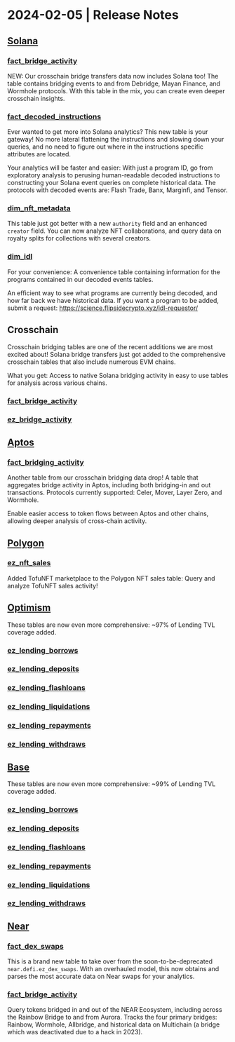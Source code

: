 # 2024-02-05 | Release Notes

## [Solana](https://flipsidecrypto.github.io/solana-models/#!/overview)

### [fact\_bridge\_activity](https://flipsidecrypto.github.io/solana-models/#!/model/model.solana\_models.defi\_\_fact\_bridge\_activity)

NEW: Our crosschain bridge transfers data now includes Solana too! The table contains bridging events to and from Debridge, Mayan Finance, and Wormhole protocols. With this table in the mix, you can create even deeper crosschain insights.

### [fact\_decoded\_instructions](https://flipsidecrypto.github.io/solana-models/#!/model/model.solana\_models.core\_\_fact\_decoded\_instructions)

Ever wanted to get more into Solana analytics? This new table is your gateway! No more lateral flattening the instructions and slowing down your queries, and no need to figure out where in the instructions specific attributes are located.

Your analytics will be faster and easier: With just a program ID, go from exploratory analysis to perusing human-readable decoded instructions to constructing your Solana event queries on complete historical data. The protocols with decoded events are: Flash Trade, Banx, Marginfi, and Tensor.

### [dim\_nft\_metadata](https://flipsidecrypto.github.io/solana-models/#!/model/model.solana\_models.nft\_\_dim\_nft\_metadata)

This table just got better with a new `authority` field and an enhanced `creator` field. You can now analyze NFT collaborations, and query data on royalty splits for collections with several creators.

### [dim\_idl](https://flipsidecrypto.github.io/solana-models/#!/model/model.solana\_models.core\_\_dim\_idl)

For your convenience: A convenience table containing information for the programs contained in our decoded events tables.

An efficient way to see what programs are currently being decoded, and how far back we have historical data. If you want a program to be added, submit a request: https://science.flipsidecrypto.xyz/idl-requestor/

## Crosschain

Crosschain bridging tables are one of the recent additions we are most excited about! Solana bridge transfers just got added to the comprehensive crosschain tables that also include numerous EVM chains.

What you get: Access to native Solana bridging activity in easy to use tables for analysis across various chains.

### [fact\_bridge\_activity](https://flipsidecrypto.github.io/solana-models/#!/model/model.solana\_models.defi\_\_fact\_bridge\_activity)

### [ez\_bridge\_activity](https://flipsidecrypto.github.io/crosschain-models/#!/model/model.crosschain\_models.defi\_\_fact\_bridge\_activity)

## [Aptos](https://flipsidecrypto.github.io/aptos-models/#!/overview)

### [fact\_bridging\_activity](https://flipsidecrypto.github.io/aptos-models/#!/model/model.aptos\_models.defi\_\_fact\_bridge\_activity)

Another table from our crosschain bridging data drop! A table that aggregates bridge activity in Aptos, including both bridging-in and out transactions. Protocols currently supported: Celer, Mover, Layer Zero, and Wormhole.

Enable easier access to token flows between Aptos and other chains, allowing deeper analysis of cross-chain activity.

## [Polygon](https://flipsidecrypto.github.io/polygon-models/#!/overview)

### [ez\_nft\_sales](https://flipsidecrypto.github.io/polygon-models/#!/model/model.polygon\_models.nft\_\_ez\_nft\_sales)

Added TofuNFT marketplace to the Polygon NFT sales table: Query and analyze TofuNFT sales activity!

## [Optimism](https://flipsidecrypto.github.io/optimism-models/#!/overview)

These tables are now even more comprehensive: \~97% of Lending TVL coverage added.

### [ez\_lending\_borrows](https://flipsidecrypto.github.io/optimism-models/#!/model/model.optimism\_models.defi\_\_ez\_lending\_borrows)

### [ez\_lending\_deposits](https://flipsidecrypto.github.io/optimism-models/#!/model/model.optimism\_models.defi\_\_ez\_lending\_deposits)

### [ez\_lending\_flashloans](https://flipsidecrypto.github.io/optimism-models/#!/model/model.optimism\_models.defi\_\_ez\_lending\_flashloans)

### [ez\_lending\_liquidations](https://flipsidecrypto.github.io/optimism-models/#!/model/model.optimism\_models.defi\_\_ez\_lending\_liquidations)

### [ez\_lending\_repayments](https://flipsidecrypto.github.io/optimism-models/#!/model/model.optimism\_models.defi\_\_ez\_lending\_repayments)

### [ez\_lending\_withdraws](https://flipsidecrypto.github.io/optimism-models/#!/model/model.optimism\_models.defi\_\_ez\_lending\_withdraws)

## [Base](https://flipsidecrypto.github.io/base-models/#!/overview)

These tables are now even more comprehensive: \~99% of Lending TVL coverage added.

### [ez\_lending\_borrows](https://flipsidecrypto.github.io/base-models/#!/model/model.base\_models.defi\_\_ez\_lending\_borrows)

### [ez\_lending\_deposits](https://flipsidecrypto.github.io/base-models/#!/model/model.base\_models.defi\_\_ez\_lending\_deposits)

### [ez\_lending\_flashloans](https://flipsidecrypto.github.io/base-models/#!/model/model.base\_models.defi\_\_ez\_lending\_flashloans)

### [ez\_lending\_repayments](https://flipsidecrypto.github.io/base-models/#!/model/model.base\_models.defi\_\_ez\_lending\_repayments)

### [ez\_lending\_liquidations](https://flipsidecrypto.github.io/base-models/#!/model/model.base\_models.defi\_\_ez\_lending\_liquidations)&#x20;

### [ez\_lending\_withdraws](https://flipsidecrypto.github.io/base-models/#!/model/model.base\_models.defi\_\_ez\_lending\_withdraws)

## [Near](https://flipsidecrypto.github.io/near-models/#!/overview)

### [fact\_dex\_swaps](https://flipsidecrypto.github.io/near-models/#!/model/model.near.defi\_\_fact\_dex\_swaps)

This is a brand new table to take over from the soon-to-be-deprecated `near.defi.ez_dex_swaps`. With an overhauled model, this now obtains and parses the most accurate data on Near swaps for your analytics.

### [fact\_bridge\_activity](https://flipsidecrypto.github.io/near-models/#!/model/model.near.defi\_\_fact\_bridge\_activity)

Query tokens bridged in and out of the NEAR Ecosystem, including across the Rainbow Bridge to and from Aurora. Tracks the four primary bridges: Rainbow, Wormhole, Allbridge, and historical data on Multichain (a bridge which was deactivated due to a hack in 2023).
